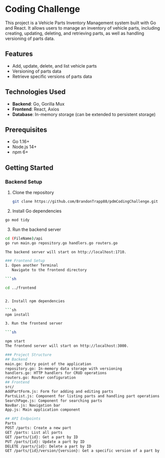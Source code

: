 # Coding Challenge

This project is a Vehicle Parts Inventory Management system built with Go and React. It allows users to manage an inventory of vehicle parts, including creating, updating, deleting, and retrieving parts, as well as handling versioning of parts data.

## Features

- Add, update, delete, and list vehicle parts
- Versioning of parts data
- Retrieve specific versions of parts data


## Technologies Used

- **Backend**: Go, Gorilla Mux
- **Frontend**: React, Axios
- **Database**: In-memory storage (can be extended to persistent storage)
  

## Prerequisites

- Go 1.16+
- Node.js 14+
- npm 6+

## Getting Started

### Backend Setup

1. Clone the repository
   ```sh
   git clone https://github.com/BrandonTrapp88/pdmCodingChallenge.git
   ```
2. Install Go dependencies

  ```sh
  go mod tidy
```
3. Run the backend server

```sh
cd (FileName)/api
go run main.go repository.go handlers.go routers.go

The backend server will start on http://localhost:1710.

### Frontend Setup
1. Open another Terminal
   Navigate to the frontend directory

```sh

cd ../frontend


2. Install npm dependencies

```sh
npm install

3. Run the frontend server

```sh

npm start
The frontend server will start on http://localhost:3000.

### Project Structure
## Backend
main.go: Entry point of the application
repository.go: In-memory data storage with versioning
handlers.go: HTTP handlers for CRUD operations 
routers.go: Router configuration
## Frontend
src/
AddPartForm.js: Form for adding and editing parts
PartsList.js: Component for listing parts and handling part operations
SearchPage.js: Component for searching parts
NavBar.js: Navigation bar
App.js: Main application component

## API Endpoints
Parts
POST /parts: Create a new part
GET /parts: List all parts
GET /parts/{id}: Get a part by ID
PUT /parts/{id}: Update a part by ID
DELETE /parts/{id}: Delete a part by ID
GET /parts/{id}/version/{version}: Get a specific version of a part by ID and version
